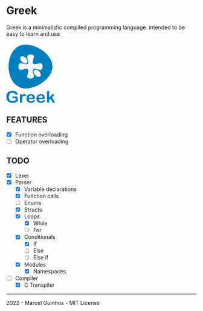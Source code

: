 # Greek

Greek is a minimalistic compiled programming language. intended to be easy to learn and use

![Logo](logo_labeled.png)

## FEATURES
- [X] Function overloading
- [ ] Operator overloading

## TODO
- [X] Lexer
- [X] Parser
    - [X] Variable declarations
    - [X] Function calls
    - [ ] Enums
    - [X] Structs
    - [X] Loops
        - [X] While
        - [ ] For
    - [X] Conditionals
        - [X] If
        - [ ] Else
        - [ ] Else if
    - [X] Modules
        - [X] Namespaces
- [ ] Compiler
    - [X] C Transpiler

---
2022 - Marcel Guinhos - MIT License